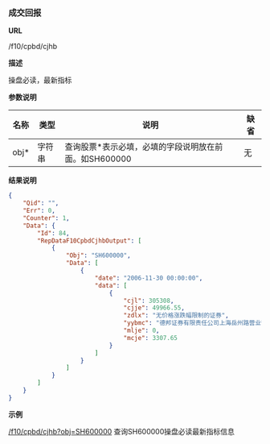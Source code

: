 
### 成交回报

**URL**

/f10/cpbd/cjhb

**描述**

操盘必读，最新指标

**参数说明**

|名称|类型|说明|缺省|
| -------- | -------- | -------- | -------- |
|obj\*|字符串|查询股票\*表示必填，必填的字段说明放在前面。如SH600000|无|


**结果说明**

```json
{
    "Qid": "",
    "Err": 0,
    "Counter": 1,
    "Data": {
        "Id": 84,
        "RepDataF10CpbdCjhbOutput": [
            {
                "Obj": "SH600000",
                "Data": [
                    {
                        "date": "2006-11-30 00:00:00",
                        "data": [
                            {
                                "cjl": 305308,                                       //成交量(手)
                                "cjje": 49966.55,                                    //成交金额（万）
                                "zdlx": "无价格涨跌幅限制的证券",                     //涨跌类型
                                "yybmc": "德邦证券有限责任公司上海岳州路营业部",       //营业部名称
                                "mlje": 0,                                           //买入金额（万）
                                "mcje": 3307.65                                      //卖出金额（万）
                            }
                        ]
                    }
                ]
            }
        ]
    }
}
```

**示例**

[/f10/cpbd/cjhb?obj=SH600000]($APIHOST$/f10/cpbd/cjhb?obj=SH600000)
查询SH600000操盘必读最新指标信息
